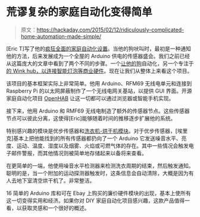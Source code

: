 # 荒谬复杂的家庭自动化变得简单

> 原文：<https://hackaday.com/2015/02/12/ridiculously-complicated-home-automation-made-simple/>

[Eric T]写了他的[疯狂全面的家庭自动化设置](http://www.instructables.com/id/Uber-Home-Automation)。当他的狗吠叫时，最初是一种通知他的方法，后来发展成为一个全屋的 Arduino 供电的传感器盛会。我们之前已经从这篇庞大的文章中看到了两个不同的步骤。一个[让他的狗](http://hackaday.com/2014/11/08/dog-tracker-knows-where-the-dirt-is/)自动化，另一个专注于[的 Wink hub，以连接智能灯泡等商业硬件](http://hackaday.com/2015/01/08/using-the-wink-hub-with-openhab/)。现在让我们从整体上来看这个项目。

该项目的基本框架实际上非常简单。他用 Arduino、RFM69 无线电单元和连接到 Raspberry Pi 的以太网屏蔽制作了一个无线电网关基站，以提供 GUI 界面。开源家庭自动化项目 [OpenHAB](http://openhab.org) 让这一切都可以通过浏览器或智能手机实现。

接下来，他用 Arduino 和 RMF69 无线电制造了额外的传感器节点。这些传感器节点可以彼此分离，这使得[Eric]能够随着时间的推移逐步扩展他的系统。

特别感兴趣的模块是优步传感器和[洗衣机-烘干机模块](http://www.instructables.com/id/Uber-Home-Automation-w-Arduino-Pi/step13)。对于优步传感器，[埃里克]基本上把他能找到的所有传感器都扔向了一个 Arduino 它发送噪音水平、亮度、运动、温度、湿度以及烟雾、火焰或可燃气体的存在。其中一些情况会触发电子邮件警报，而其他情况则被简单地存储起来以备将来查看。

在更简单的一端，他使用噪音水平检测器来检测洗衣周期的结束，然后触发通知。聪明的是，当一个附加的运动探测器触发时，这条信息会自动清除，大概是因为有人去地下室清空烘干机了。非常整洁。

16 简单的 Arduino 库和可在 Ebay 上购买的廉价硬件模块的出现，基本上使所有这一切变得实用和经济。如果你对 DIY 家庭自动化项目感兴趣，这款产品值得一看，以获取灵感和一个很好的概述。